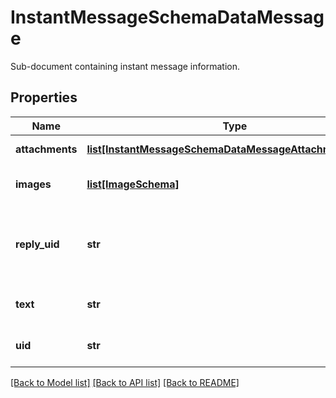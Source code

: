 # InstantMessageSchemaDataMessage

Sub-document containing instant message information.

## Properties
Name | Type | Description | Notes
------------ | ------------- | ------------- | -------------
**attachments** | [**list[InstantMessageSchemaDataMessageAttachmentsInner]**](InstantMessageSchemaDataMessageAttachmentsInner.md) | Message attachment. | [optional] 
**images** | [**list[ImageSchema]**](ImageSchema.md) | Array of images (if present). | [optional] 
**reply_uid** | **str** | Unique identifier of message this message is replying to. | [optional] 
**text** | **str** | HTML message content. | 
**uid** | **str** | Unique message identifier. | 

[[Back to Model list]](../README.md#documentation-for-models) [[Back to API list]](../README.md#documentation-for-api-endpoints) [[Back to README]](../README.md)



